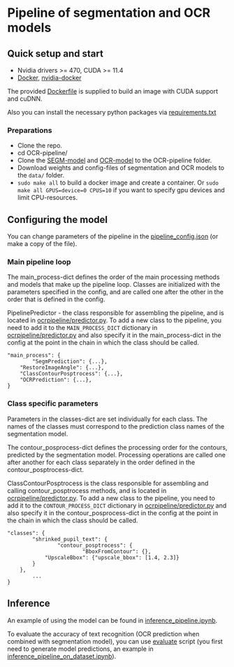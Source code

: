 # Pipeline of segmentation and OCR models

## Quick setup and start

- Nvidia drivers >= 470, CUDA >= 11.4
- [Docker](https://docs.docker.com/engine/install/ubuntu/), [nvidia-docker](https://github.com/NVIDIA/nvidia-docker)

The provided [Dockerfile](Dockerfile) is supplied to build an image with CUDA support and cuDNN.

Also you can install the necessary python packages via [requirements.txt](requirements.txt)

### Preparations

- Clone the repo.
- cd OCR-pipeline/
- Clone the [SEGM-model](https://github.com/sberbank-ai/SEGM-model) and [OCR-model](https://github.com/sberbank-ai/OCR-model) to the OCR-pipeline folder.
- Download weights and config-files of segmentation and OCR models to the `data/` folder.
- `sudo make all` to build a docker image and create a container.
  Or `sudo make all GPUS=device=0 CPUS=10` if you want to specify gpu devices and limit CPU-resources.

## Configuring the model

You can change parameters of the pipeline in the [pipeline_config.json](scripts/pipeline_config.json) (or make a copy of the file).

### Main pipeline loop

The main_process-dict defines the order of the main processing methods and models that make up the pipeline loop. Classes are initialized with the parameters specified in the config, and are called one after the other in the order that is defined in the config.

PipelinePredictor - the class responsible for assembling the pipeline, and is located in [ocrpipeline/predictor.py](ocrpipeline/predictor.py). To add a new class to the pipeline, you need to add it to the `MAIN_PROCESS_DICT` dictionary in [ocrpipeline/predictor.py](ocrpipeline/predictor.py) and also specify it in the main_process-dict in the config at the point in the chain in which the class should be called.

```
"main_process": {
		"SegmPrediction": {...},
    "RestoreImageAngle": {...},
    "ClassContourPosptrocess": {...},
    "OCRPrediction": {...},
}
```

### Class specific parameters

Parameters in the classes-dict are set individually for each class. The names of the classes must correspond to the prediction class names of the segmentation model.

The contour_posprocess-dict defines the processing order for the contours, predicted by the segmentation model. Processing operations are called one after another for each class separately in the order defined in the contour_posptrocess-dict.

ClassContourPosptrocess is the class responsible for assembling and calling contour_posptrocess methods, and is located in [ocrpipeline/predictor.py](ocrpipeline/predictor.py). To add a new class to the pipeline, you need to add it to the `CONTOUR_PROCESS_DICT` dictionary in [ocrpipeline/predictor.py](ocrpipeline/predictor.py) and also specify it in the contour_posprocess-dict in the config at the point in the chain in which the class should be called.

```
"classes": {
		"shrinked_pupil_text": {
				"contour_posptrocess": {
						"BboxFromContour": {},
            "UpscaleBbox": {"upscale_bbox": [1.4, 2.3]}
        }
    },
		...
}
```

## Inference

An example of using the model can be found in [inference_pipeline.ipynb](scripts/inference_pipeline.ipynb).

To evaluate the accuracy of text recognition (OCR prediction when combined with segmentation model), you can use [evaluate](scripts/evaluate.py) script (you first need to generate model predictions, an example in [inference_pipeline_on_dataset.ipynb](scripts/inference_pipeline_on_dataset.ipynb)).

